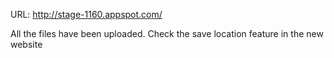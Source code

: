 URL: http://stage-1160.appspot.com/

All the files have been uploaded. 
Check the save location feature in the new website
